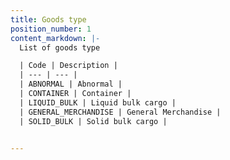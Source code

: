 ```yaml
---
title: Goods type
position_number: 1
content_markdown: |-
  List of goods type

  | Code | Description |
  | --- | --- |
  | ABNORMAL | Abnormal |
  | CONTAINER | Container |
  | LIQUID_BULK | Liquid bulk cargo |
  | GENERAL_MERCHANDISE | General Merchandise |
  | SOLID_BULK | Solid bulk cargo |
  

---
```


